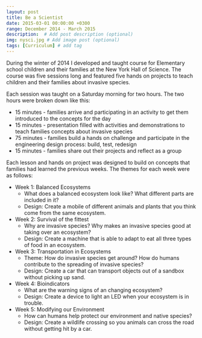 ```yaml
---
layout: post
title: Be a Scientist
date: 2015-03-01 00:00:00 +0300
range: December 2014 - March 2015
description:  # Add post description (optional)
img: nysci.jpg # Add image post (optional)
tags: [Curriculum] # add tag
---
```

During the winter of 2014 I developed and taught course for Elementary school children and their families at the New York Hall of Science. The course was five sessions long and featured five hands on projects to teach children and their families about invasive species.

Each session was taught on a Saturday morning for two hours. The two hours were broken down like this:

* 15 minutes - families arrive and participating in an activity to get them introduced to the concepts for the day
* 15 minutes - presentation filled with activities and demonstrations to teach families concepts about invasive species
* 75 minutes - families build a hands on challenge and participate in the engineering design process: build, test, redesign
* 15 minutes - families share out their projects and reflect as a group

Each lesson and hands on project was designed to build on concepts that families had learned the previous weeks. The themes for each week were as follows:

* Week 1: Balanced Ecosystems
  * What does a balanced ecosystem look like? What different parts are included in it?
  * Design: Create a mobile of different animals and plants that you think come from the same ecosystem.
* Week 2: Survival of the fittest
  * Why are invasive species? Why makes an invasive species good at taking over an ecosystem?
  * Design: Create a machine that is able to adapt to eat all three types of food in an ecosystem.
* Week 3: Transportation in Ecosystems
  * Theme: How do invasive species get around? How do humans contribute to the spreading of invasive species?
  * Design: Create a car that can transport objects out of a sandbox without picking up sand.
* Week 4: Bioindicators
  * What are the warning signs of an changing ecosystem?
  * Design: Create a device to light an LED when your ecosystem is in trouble.
* Week 5: Modifying our Environment
  * How can humans help protect our environment and native species?
  * Design: Create a wildlife crossing so you animals can cross the road without getting hit by a car.